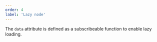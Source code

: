 ```yaml
---
order: 4
label: 'Lazy node'
---
```


The `data` attribute is defined as a subscribeable function to enable lazy loading.
